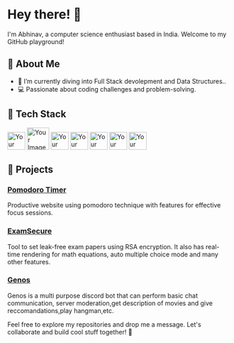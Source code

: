 # Hey there! 👋

I'm Abhinav, a computer science enthusiast based in India. Welcome to my GitHub playground!

## 🚀 About Me

- 🌱 I’m currently diving into Full Stack devolepment and Data Structures..
- 💻 Passionate about coding challenges and problem-solving.
  

## 🔧 Tech Stack
<img src="https://github.com/r-abhinav1/r-abhinav1/assets/143101364/26bb39c4-a08f-4998-8622-cd98cdad4d88" alt="Your Image" style="width: auto; height: 40px;">
<img src="https://github.com/r-abhinav1/r-abhinav1/assets/143101364/d2350a58-bdd6-4851-a09c-55b74310a427" alt="Your Image" style="width: auto; height: 50px;">
<img src="https://github.com/r-abhinav1/r-abhinav1/assets/143101364/b5e37f32-eef5-46c4-8449-2f91f1b53f94" alt="Your Image" style="width: auto; height: 40px;">
<img src="https://github.com/r-abhinav1/r-abhinav1/assets/143101364/244e8a41-e350-4cff-91d9-c277032d1695" alt="Your Image" style="width: auto; height: 40px;">
<img src="https://github.com/r-abhinav1/r-abhinav1/assets/143101364/484af545-f1bd-4ebe-8ecf-017aeacf83f4" alt="Your Image" style="width: auto; height: 40px;">
<img src="https://github.com/r-abhinav1/r-abhinav1/assets/143101364/12891cb8-80b7-4e66-92a7-4cb41a521a2a" alt="Your Image" style="width: auto; height: 40px;">
<img src="https://github.com/r-abhinav1/r-abhinav1/assets/143101364/cc7a5262-b476-40fb-a469-37a09c6e3c47" alt="Your Image" style="width: auto; height: 40px;">


## 🌟 Projects

### [Pomodoro Timer](https://github.com/r-abhinav1/pomodoro-timer)
Productive website using pomodoro technique with features for effective focus sessions.


### [ExamSecure](https://github.com/r-abhinav1/ExamSecure)
Tool to set leak-free exam papers using RSA encryption. It also has real-time rendering for math equations, auto multiple choice mode and many other features.

### [Genos](https://github.com/r-abhinav1/genos)
Genos is a multi purpose discord bot that can perform basic chat communication, server moderation,get description of movies and give reccomandations,play hangman,etc.


Feel free to explore my repositories and drop me a message. Let's collaborate and build cool stuff together! 🚀
